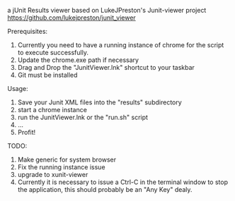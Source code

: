 a jUnit Results viewer based on LukeJPreston's Junit-viewer project
https://github.com/lukejpreston/junit_viewer

Prerequisites: 
1. Currently you need to have a running instance of chrome for the script to execute successfully. 
2. Update the chrome.exe path if necessary
3. Drag and Drop the "JunitViewer.lnk" shortcut to your taskbar
4. Git must be installed

Usage:
1. Save your Junit XML files into the "results" subdirectory
2. start a chrome instance
3. run the JunitViewer.lnk or the "run.sh" script
4. ...
5. Profit!

TODO: 
1. Make generic for system browser
2. Fix the running instance issue
3. upgrade to xunit-viewer
4. Currently it is necessary to issue a Ctrl-C in the terminal window to stop the application, this should probably be an "Any Key" dealy.
